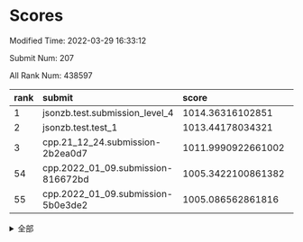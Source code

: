 # Scores

Modified Time: 2022-03-29 16:33:12

Submit Num: 207

All Rank Num: 438597

| rank |               submit               |       score        |       sigma        | pk_num |
| :--- | :--------------------------------- | :----------------- | :----------------- | :----- |
| 1    | jsonzb.test.submission_level_4     | 1014.36316102851   | 0.8210136293301382 | 8477   |
| 2    | jsonzb.test.test_1                 | 1013.44178034321   | 0.8125215767907128 | 8474   |
| 3    | cpp.21_12_24.submission-2b2ea0d7   | 1011.9990922661002 | 0.7713555921807783 | 8470   |
| 54   | cpp.2022_01_09.submission-816672bd | 1005.3422100861382 | 0.7162106286489465 | 8476   |
| 55   | cpp.2022_01_09.submission-5b0e3de2 | 1005.086562861816  | 0.7227120494253788 | 8479   |


<details>
<summary>全部</summary>

| rank |                 submit                 |       score        |       sigma        | pk_num |
| :--- | :------------------------------------- | :----------------- | :----------------- | :----- |
| 1    | jsonzb.test.submission_level_4         | 1014.36316102851   | 0.8210136293301382 | 8477   |
| 2    | jsonzb.test.test_1                     | 1013.44178034321   | 0.8125215767907128 | 8474   |
| 3    | cpp.21_12_24.submission-2b2ea0d7       | 1011.9990922661002 | 0.7713555921807783 | 8470   |
| 4    | gobigger.level_3.submission_level_3_22 | 1011.5830597167916 | 0.7719305322700472 | 8472   |
| 5    | gobigger.level_3.submission_level_3_8  | 1011.30709529207   | 0.7841324576460162 | 8470   |
| 6    | gobigger.level_3.submission_level_3_33 | 1011.0771181992453 | 0.7606316736155586 | 8480   |
| 7    | gobigger.level_3.submission_level_3_4  | 1011.0281023697687 | 0.7809937571509286 | 8475   |
| 8    | gobigger.level_3.submission_level_3_42 | 1010.8919417759039 | 0.7747661995033431 | 8473   |
| 9    | gobigger.level_3.submission_level_3_25 | 1010.8747106493676 | 0.7692305451562556 | 8473   |
| 10   | gobigger.level_3.submission_level_3_18 | 1010.8263147639034 | 0.7493498522233101 | 8479   |
| 11   | gobigger.level_3.submission_level_3_28 | 1010.7449628523274 | 0.7725406076327149 | 8477   |
| 12   | gobigger.level_3.submission_level_3_31 | 1010.7361853008473 | 0.7735404264996647 | 8474   |
| 13   | gobigger.level_3.submission_level_3_14 | 1010.7312108422501 | 0.7755764996847263 | 8479   |
| 14   | gobigger.level_3.submission_level_3_43 | 1010.7101551898767 | 0.7778863489045919 | 8479   |
| 15   | gobigger.level_3.submission_level_3_13 | 1010.676481071332  | 0.8168881206922557 | 8469   |
| 16   | gobigger.level_3.submission_level_3_37 | 1010.5907553729022 | 0.7527180130972221 | 8480   |
| 17   | gobigger.level_3.submission_level_3_7  | 1010.5545185308308 | 0.7830498267403428 | 8477   |
| 18   | gobigger.level_3.submission_level_3_11 | 1010.5463220898353 | 0.7530700118834571 | 8470   |
| 19   | gobigger.level_3.submission_level_3_46 | 1010.4931603859765 | 0.788230176143968  | 8476   |
| 20   | gobigger.level_3.submission_level_3_15 | 1010.4908115026445 | 0.7604515462887521 | 8472   |
| 21   | gobigger.level_3.submission_level_3_17 | 1010.4803073477764 | 0.7642210449666553 | 8478   |
| 22   | gobigger.level_3.submission_level_3_0  | 1010.4550756815431 | 0.7540757690118514 | 8471   |
| 23   | gobigger.level_3.submission_level_3_34 | 1010.4233391740419 | 0.7737588195360277 | 8475   |
| 24   | gobigger.level_3.submission_level_3_44 | 1010.408543400552  | 0.7657015424381357 | 8479   |
| 25   | gobigger.level_3.submission_level_3_47 | 1010.2042594265629 | 0.7621370466582417 | 8477   |
| 26   | gobigger.level_3.submission_level_3_3  | 1010.1709482266771 | 0.7810207072265049 | 8475   |
| 27   | gobigger.level_3.submission_level_3_12 | 1010.1421677605026 | 0.7891671131627163 | 8478   |
| 28   | gobigger.level_3.submission_level_3_1  | 1010.1131534892332 | 0.7708532210554463 | 8477   |
| 29   | gobigger.level_3.submission_level_3_10 | 1010.0724008475695 | 0.7786923756847453 | 8482   |
| 30   | gobigger.level_3.submission_level_3_35 | 1009.8550565230368 | 0.7389209964795789 | 8476   |
| 31   | gobigger.level_3.submission_level_3_39 | 1009.8112761142587 | 0.7418115538797805 | 8475   |
| 32   | gobigger.level_3.submission_level_3_5  | 1009.7624130833984 | 0.7386791908557611 | 8476   |
| 33   | gobigger.level_3.submission_level_3_16 | 1009.7302765076862 | 0.7553459032879903 | 8474   |
| 34   | gobigger.level_3.submission_level_3_48 | 1009.6633468817264 | 0.7589579759133415 | 8475   |
| 35   | gobigger.level_3.submission_level_3_9  | 1009.6337690972833 | 0.769839605368848  | 8472   |
| 36   | gobigger.level_3.submission_level_3_6  | 1009.5968002684748 | 0.7591195801534029 | 8478   |
| 37   | gobigger.level_3.submission_level_3_24 | 1009.5405370611936 | 0.7402453316379358 | 8477   |
| 38   | gobigger.level_3.submission_level_3_20 | 1009.4744939440507 | 0.7549965103408697 | 8477   |
| 39   | gobigger.level_3.submission_level_3_40 | 1009.464932883897  | 0.755079149362437  | 8474   |
| 40   | gobigger.level_3.submission_level_3_41 | 1009.4531555084938 | 0.74266974262854   | 8476   |
| 41   | gobigger.level_3.submission_level_3_29 | 1009.399804157407  | 0.7449321150074171 | 8477   |
| 42   | gobigger.level_3.submission_level_3_45 | 1009.361838423007  | 0.7434487767522379 | 8472   |
| 43   | gobigger.level_3.submission_level_3_26 | 1009.2397962726591 | 0.7509485873324496 | 8479   |
| 44   | gobigger.level_3.submission_level_3_19 | 1009.2046464609427 | 0.7566515551423277 | 8471   |
| 45   | gobigger.level_3.submission_level_3_27 | 1009.1426359859852 | 0.7429748331901201 | 8480   |
| 46   | gobigger.level_3.submission_level_3_23 | 1009.0759469259032 | 0.7355944910914657 | 8475   |
| 47   | gobigger.level_3.submission_level_3_2  | 1009.0617497822346 | 0.745052774147079  | 8471   |
| 48   | gobigger.level_3.submission_level_3_21 | 1009.049363300777  | 0.7317793612950235 | 8475   |
| 49   | gobigger.level_3.submission_level_3_30 | 1008.822542414864  | 0.74025207214241   | 8475   |
| 50   | gobigger.level_3.submission_level_3_49 | 1008.5510949725292 | 0.7303827311846185 | 8480   |
| 51   | gobigger.level_3.submission_level_3_36 | 1008.530790474351  | 0.7514207290095944 | 8479   |
| 52   | gobigger.level_3.submission_level_3_32 | 1008.3733943823383 | 0.7333766157920018 | 8479   |
| 53   | gobigger.level_3.submission_level_3_38 | 1007.9482581955043 | 0.7188048562111472 | 8481   |
| 54   | cpp.2022_01_09.submission-816672bd     | 1005.3422100861382 | 0.7162106286489465 | 8476   |
| 55   | cpp.2022_01_09.submission-5b0e3de2     | 1005.086562861816  | 0.7227120494253788 | 8479   |
| 56   | gobigger.level_1.submission_level_1_43 | 1004.7665075131493 | 0.7294519799110905 | 8472   |
| 57   | gobigger.level_1.submission_level_1_23 | 1004.6604843889166 | 0.727263100571849  | 8473   |
| 58   | gobigger.level_1.submission_level_1_1  | 1004.5194236305451 | 0.7171602340301259 | 8475   |
| 59   | gobigger.level_1.submission_level_1_24 | 1004.3803211654937 | 0.7330896127960258 | 8472   |
| 60   | gobigger.level_1.submission_level_1_17 | 1004.2193818337072 | 0.7143279780400777 | 8474   |
| 61   | gobigger.level_1.submission_level_1_45 | 1004.0951299235882 | 0.7256638781097264 | 8475   |
| 62   | gobigger.level_1.submission_level_1_18 | 1004.0161885372954 | 0.7026869213382049 | 8470   |
| 63   | gobigger.level_1.submission_level_1_41 | 1003.9851196085788 | 0.7240579208869685 | 8476   |
| 64   | gobigger.level_1.submission_level_1_42 | 1003.9690391420756 | 0.7180125803621087 | 8474   |
| 65   | gobigger.level_1.submission_level_1_0  | 1003.8949898355158 | 0.7019663771010691 | 8476   |
| 66   | gobigger.level_1.submission_level_1_33 | 1003.8328530673356 | 0.7030686281170649 | 8477   |
| 67   | gobigger.level_1.submission_level_1_36 | 1003.7504445932611 | 0.7276172084687629 | 8470   |
| 68   | gobigger.level_1.submission_level_1_14 | 1003.6469046300803 | 0.7180603633205191 | 8475   |
| 69   | gobigger.level_1.submission_level_1_37 | 1003.6354461601247 | 0.7206950932805449 | 8471   |
| 70   | gobigger.level_1.submission_level_1_8  | 1003.6206754478699 | 0.720389421946468  | 8473   |
| 71   | gobigger.level_1.submission_level_1_15 | 1003.5746652281703 | 0.709898312692127  | 8475   |
| 72   | gobigger.level_1.submission_level_1_49 | 1003.5244170389157 | 0.713177397053695  | 8473   |
| 73   | gobigger.level_1.submission_level_1_5  | 1003.5147624614173 | 0.7115038398936125 | 8473   |
| 74   | gobigger.level_1.submission_level_1_4  | 1003.5042556409327 | 0.7186062074587158 | 8480   |
| 75   | gobigger.level_1.submission_level_1_28 | 1003.400802972241  | 0.7075407346479524 | 8474   |
| 76   | gobigger.level_1.submission_level_1_22 | 1003.2640622568024 | 0.7072092286933633 | 8470   |
| 77   | gobigger.level_1.submission_level_1_32 | 1003.2294885708807 | 0.7051405785550289 | 8478   |
| 78   | gobigger.level_1.submission_level_1_10 | 1003.2208806069788 | 0.7026351639460392 | 8477   |
| 79   | gobigger.level_1.submission_level_1_40 | 1003.1840199218508 | 0.7162788455548773 | 8470   |
| 80   | gobigger.level_1.submission_level_1_19 | 1003.1294364351908 | 0.7211486257306916 | 8477   |
| 81   | gobigger.level_1.submission_level_1_46 | 1003.1284360652369 | 0.7165329631070962 | 8470   |
| 82   | gobigger.level_1.submission_level_1_2  | 1003.1082060006715 | 0.7162811414556282 | 8474   |
| 83   | gobigger.level_1.submission_level_1_26 | 1003.1044891396671 | 0.7074892247414963 | 8481   |
| 84   | gobigger.level_1.submission_level_1_6  | 1003.0667767122259 | 0.7201887832835397 | 8473   |
| 85   | gobigger.level_1.submission_level_1_34 | 1003.0384446578371 | 0.722318367047403  | 8480   |
| 86   | gobigger.level_1.submission_level_1_21 | 1003.0119752716272 | 0.6900037585026682 | 8479   |
| 87   | gobigger.level_1.submission_level_1_48 | 1003.0033832850766 | 0.7059228346731028 | 8479   |
| 88   | gobigger.level_1.submission_level_1_44 | 1002.9942827255455 | 0.7070937650024234 | 8476   |
| 89   | gobigger.level_1.submission_level_1_13 | 1002.9620507052384 | 0.7141917616876905 | 8474   |
| 90   | gobigger.level_1.submission_level_1_39 | 1002.9208930722097 | 0.7181284423062397 | 8479   |
| 91   | gobigger.level_1.submission_level_1_20 | 1002.9098039058351 | 0.7283582626006733 | 8475   |
| 92   | gobigger.level_1.submission_level_1_11 | 1002.8784467341311 | 0.706810291029813  | 8476   |
| 93   | gobigger.level_1.submission_level_1_31 | 1002.8582878284146 | 0.7111394614518064 | 8471   |
| 94   | gobigger.level_1.submission_level_1_27 | 1002.8144943278799 | 0.7188064591620089 | 8476   |
| 95   | gobigger.level_1.submission_level_1_30 | 1002.7533671051328 | 0.713523082107894  | 8473   |
| 96   | gobigger.level_1.submission_level_1_47 | 1002.7094441293948 | 0.7188079509135944 | 8476   |
| 97   | gobigger.level_1.submission_level_1_35 | 1002.56805811707   | 0.7206937923460361 | 8473   |
| 98   | gobigger.level_1.submission_level_1_12 | 1002.4338201828343 | 0.7149266401882454 | 8476   |
| 99   | gobigger.level_1.submission_level_1_25 | 1002.4104270199184 | 0.7028218085095126 | 8476   |
| 100  | gobigger.level_1.submission_level_1_16 | 1002.3854074108243 | 0.7117948497696924 | 8475   |
| 101  | gobigger.level_1.submission_level_1_7  | 1002.3107666737429 | 0.7157974409431024 | 8477   |
| 102  | gobigger.level_1.submission_level_1_38 | 1002.2518220973158 | 0.713681438108342  | 8478   |
| 103  | gobigger.level_1.submission_level_1_9  | 1002.2453798794987 | 0.7111459624235409 | 8480   |
| 104  | gobigger.level_1.submission_level_1_29 | 1002.072867556448  | 0.7162542206431445 | 8474   |
| 105  | gobigger.level_1.submission_level_1_3  | 1002.070401836511  | 0.703940560073218  | 8473   |
| 106  | gobigger.random.submission_random_6    | 997.5123687051005  | 0.7061505632272166 | 8470   |
| 107  | gobigger.random.submission_random_29   | 997.3695044007158  | 0.710658001734392  | 8474   |
| 108  | gobigger.random.submission_random_40   | 997.3532348048709  | 0.7058274438034561 | 8474   |
| 109  | gobigger.random.submission_random_4    | 996.9523515484956  | 0.7091118052175487 | 8475   |
| 110  | gobigger.random.submission_random_22   | 996.7918842732746  | 0.7119622300332802 | 8479   |
| 111  | gobigger.random.submission_random_20   | 996.7383349175087  | 0.7024622315184409 | 8476   |
| 112  | gobigger.random.submission_random_32   | 996.7185494338735  | 0.7098555032875483 | 8476   |
| 113  | gobigger.random.submission_random_45   | 996.7157510551499  | 0.7041072474593717 | 8476   |
| 114  | gobigger.random.submission_random_42   | 996.6524087538102  | 0.7053013531348479 | 8473   |
| 115  | gobigger.random.submission_random_1    | 996.5868574314479  | 0.7237205269918542 | 8472   |
| 116  | gobigger.random.submission_random_28   | 996.4347313440584  | 0.7028674161854602 | 8476   |
| 117  | gobigger.random.submission_random_39   | 996.4125780477981  | 0.7114007910909725 | 8473   |
| 118  | gobigger.random.submission_random_27   | 996.383111555468   | 0.7085512294160102 | 8479   |
| 119  | gobigger.random.submission_random_43   | 996.3158470077832  | 0.7093546307826933 | 8477   |
| 120  | gobigger.random.submission_random_41   | 996.2459811996025  | 0.7069013765340565 | 8477   |
| 121  | gobigger.random.submission_random_23   | 996.2255130014049  | 0.712549989500858  | 8474   |
| 122  | gobigger.random.submission_random_16   | 996.20393666677    | 0.717272557966171  | 8473   |
| 123  | gobigger.random.submission_random_47   | 996.2031087857583  | 0.7161597336237505 | 8480   |
| 124  | gobigger.random.submission_random_15   | 996.186234037962   | 0.7130571230637297 | 8474   |
| 125  | gobigger.random.submission_random_34   | 996.1742600277056  | 0.7157687593137008 | 8475   |
| 126  | gobigger.random.submission_random_44   | 996.1682159852833  | 0.7082137844251893 | 8471   |
| 127  | gobigger.random.submission_random_0    | 996.1608991346235  | 0.7246745519618027 | 8481   |
| 128  | gobigger.random.submission_random_18   | 996.1573804641608  | 0.6977429996054721 | 8472   |
| 129  | gobigger.random.submission_random_38   | 996.1407709242534  | 0.721367151176578  | 8474   |
| 130  | gobigger.random.submission_random_26   | 996.1304654357131  | 0.7019443772478312 | 8474   |
| 131  | gobigger.random.submission_random_2    | 996.0516619957255  | 0.708309065580851  | 8477   |
| 132  | gobigger.random.submission_random_33   | 996.0440544573221  | 0.7074537223546563 | 8475   |
| 133  | gobigger.random.submission_random_49   | 996.0302108875225  | 0.69875763994801   | 8470   |
| 134  | gobigger.random.submission_random_37   | 996.0088727945673  | 0.6906520703328428 | 8479   |
| 135  | gobigger.random.submission_random_9    | 995.9914312076316  | 0.6989317581755811 | 8471   |
| 136  | gobigger.random.submission_random_11   | 995.8133490587098  | 0.721688730164345  | 8478   |
| 137  | gobigger.random.submission_random_5    | 995.802717469657   | 0.7076174663966336 | 8480   |
| 138  | gobigger.random.submission_random_46   | 995.7874532866932  | 0.7022544151174747 | 8476   |
| 139  | gobigger.random.submission_random_3    | 995.690536352055   | 0.7214182306492923 | 8479   |
| 140  | gobigger.random.submission_random_35   | 995.6673064007938  | 0.7144320346790334 | 8479   |
| 141  | gobigger.random.submission_random_31   | 995.599076518965   | 0.7125727332694517 | 8474   |
| 142  | gobigger.random.submission_random_12   | 995.5726670991264  | 0.7018706505469785 | 8478   |
| 143  | gobigger.random.submission_random_7    | 995.5581219757428  | 0.712885208820422  | 8477   |
| 144  | gobigger.random.submission_random_17   | 995.5069414925287  | 0.7061787195018134 | 8469   |
| 145  | gobigger.random.submission_random_19   | 995.4567873274116  | 0.7072928045330763 | 8474   |
| 146  | gobigger.random.submission_random_25   | 995.4456892686438  | 0.723293221641442  | 8473   |
| 147  | gobigger.random.submission_random_48   | 995.392291066853   | 0.7162782016975565 | 8474   |
| 148  | gobigger.random.submission_random_24   | 995.373184371989   | 0.7052575982737507 | 8477   |
| 149  | gobigger.random.submission_random_36   | 995.3251883460206  | 0.7125062405820779 | 8472   |
| 150  | gobigger.random.submission_random_10   | 995.1775477152959  | 0.7183009094277754 | 8474   |
| 151  | gobigger.random.submission_random_8    | 995.1464141377509  | 0.6998849675200355 | 8473   |
| 152  | gobigger.random.submission_random_21   | 995.1263921479461  | 0.7054954813876421 | 8477   |
| 153  | gobigger.random.submission_random_30   | 995.1161028207017  | 0.7056379928134483 | 8476   |
| 154  | gobigger.random.submission_random_13   | 994.9583348596374  | 0.7105674530669015 | 8475   |
| 155  | gobigger.random.submission_random_14   | 994.6127886917516  | 0.724653954803587  | 8474   |
| 156  | gobigger.level_2.submission_level_2_7  | 994.069420611983   | 0.7242483093745383 | 8470   |
| 157  | gobigger.level_2.submission_level_2_42 | 993.8892674613109  | 0.7187044461556382 | 8475   |
| 158  | gobigger.level_2.submission_level_2_27 | 993.7737265023019  | 0.7327248721062104 | 8474   |
| 159  | gobigger.level_2.submission_level_2_34 | 993.5036662730912  | 0.7303407282330717 | 8476   |
| 160  | gobigger.level_2.submission_level_2_23 | 993.4111812554563  | 0.7449546882872691 | 8470   |
| 161  | gobigger.level_2.submission_level_2_12 | 993.1828910782526  | 0.7456863059052199 | 8474   |
| 162  | gobigger.level_2.submission_level_2_21 | 993.1340421365572  | 0.7319857972954892 | 8475   |
| 163  | gobigger.level_2.submission_level_2_6  | 993.0609114120539  | 0.738113442455153  | 8474   |
| 164  | gobigger.level_2.submission_level_2_19 | 993.0573682283692  | 0.7431524239550954 | 8473   |
| 165  | gobigger.level_2.submission_level_2_37 | 993.0480393322209  | 0.7503082189445642 | 8475   |
| 166  | gobigger.level_2.submission_level_2_1  | 992.9678896417164  | 0.7251994075241872 | 8477   |
| 167  | gobigger.level_2.submission_level_2_8  | 992.9482796428777  | 0.7451747525195632 | 8476   |
| 168  | gobigger.level_2.submission_level_2_31 | 992.8591796362722  | 0.7217656727359308 | 8473   |
| 169  | gobigger.level_2.submission_level_2_44 | 992.7349951874982  | 0.7283625227891327 | 8475   |
| 170  | gobigger.level_2.submission_level_2_14 | 992.5671909740829  | 0.7453130050579008 | 8476   |
| 171  | gobigger.level_2.submission_level_2_45 | 992.4253616492856  | 0.7435553722208554 | 8475   |
| 172  | gobigger.level_2.submission_level_2_30 | 992.4059349755313  | 0.7534810531046513 | 8473   |
| 173  | gobigger.level_2.submission_level_2_0  | 992.3138865053977  | 0.7318595156404076 | 8477   |
| 174  | gobigger.level_2.submission_level_2_26 | 992.2574287698153  | 0.7436171250508044 | 8482   |
| 175  | gobigger.level_2.submission_level_2_46 | 992.2569253331924  | 0.7480488527031056 | 8476   |
| 176  | gobigger.level_2.submission_level_2_22 | 992.228095210897   | 0.772720176051688  | 8472   |
| 177  | gobigger.level_2.submission_level_2_25 | 992.2148025302987  | 0.7496932102639146 | 8485   |
| 178  | gobigger.level_2.submission_level_2_5  | 992.2133935197     | 0.7347035307429979 | 8476   |
| 179  | gobigger.level_2.submission_level_2_40 | 992.1650391772417  | 0.732043056392971  | 8475   |
| 180  | gobigger.level_2.submission_level_2_4  | 992.1508472732366  | 0.7447106734971692 | 8476   |
| 181  | gobigger.level_2.submission_level_2_49 | 992.026183915367   | 0.7434614976070508 | 8475   |
| 182  | gobigger.level_2.submission_level_2_20 | 991.9664253506011  | 0.742354453677535  | 8479   |
| 183  | gobigger.level_2.submission_level_2_28 | 991.9052588301955  | 0.738322186699849  | 8473   |
| 184  | gobigger.level_2.submission_level_2_35 | 991.8389309977837  | 0.7502034469282924 | 8474   |
| 185  | gobigger.level_2.submission_level_2_32 | 991.7589123910817  | 0.7697997879981594 | 8472   |
| 186  | gobigger.level_2.submission_level_2_29 | 991.7403099144448  | 0.7636553669562145 | 8481   |
| 187  | gobigger.level_2.submission_level_2_16 | 991.6968938564113  | 0.7389321751916194 | 8477   |
| 188  | gobigger.level_2.submission_level_2_38 | 991.6915538219068  | 0.752394224256392  | 8480   |
| 189  | gobigger.level_2.submission_level_2_43 | 991.6466428157448  | 0.7325662503098248 | 8479   |
| 190  | gobigger.level_2.submission_level_2_13 | 991.6436272127886  | 0.7707777434232134 | 8470   |
| 191  | gobigger.level_2.submission_level_2_48 | 991.631333413515   | 0.7568613525267713 | 8474   |
| 192  | gobigger.level_2.submission_level_2_41 | 991.581372391611   | 0.7605198623011263 | 8480   |
| 193  | gobigger.level_2.submission_level_2_24 | 991.5502307622398  | 0.7504556466154266 | 8481   |
| 194  | gobigger.level_2.submission_level_2_39 | 991.5276022853722  | 0.7679879622924201 | 8476   |
| 195  | gobigger.level_2.submission_level_2_10 | 991.491305578685   | 0.7490882719033675 | 8478   |
| 196  | gobigger.level_2.submission_level_2_33 | 991.4229142579837  | 0.7483557477897865 | 8478   |
| 197  | gobigger.level_2.submission_level_2_9  | 991.4058260294399  | 0.7439043507126882 | 8476   |
| 198  | gobigger.level_2.submission_level_2_2  | 991.4043460498795  | 0.7401758426020049 | 8477   |
| 199  | gobigger.level_2.submission_level_2_36 | 991.381794853161   | 0.7479750538803848 | 8473   |
| 200  | gobigger.level_2.submission_level_2_11 | 991.360234657898   | 0.751198985715654  | 8477   |
| 201  | gobigger.level_2.submission_level_2_18 | 991.3405514299384  | 0.7652619786063695 | 8472   |
| 202  | gobigger.level_2.submission_level_2_3  | 991.270653714634   | 0.7651561824827439 | 8476   |
| 203  | gobigger.level_2.submission_level_2_15 | 991.083956307821   | 0.7594872627986878 | 8473   |
| 204  | gobigger.level_2.submission_level_2_47 | 990.8201701057559  | 0.7548021855997704 | 8474   |
| 205  | gobigger.level_2.submission_level_2_17 | 990.1947952736201  | 0.7871361910953147 | 8477   |
| 206  | gobigger.none.submission_none_0        | 978.2729560525582  | 1.2092822398467507 | 8468   |
| 207  | gobigger.none.submission_none_1        | 976.191760064596   | 1.3953893721150692 | 8474   |

</details>